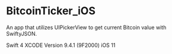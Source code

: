 # BitcoinTicker_iOS

An app that utilizes UIPickerView to get current Bitcoin value with SwiftyJSON.

Swift 4 XCODE Version 9.4.1 (9F2000) iOS 11
